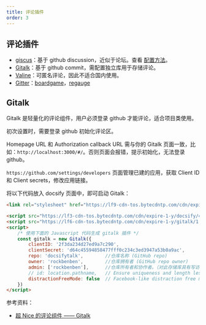 ```yaml
---
title: 评论插件
order: 3
---
```


## 评论插件

- [giscus](https://github.com/giscus/giscus)：基于 github discussion，近似于论坛。查看 [配置方法](https://blog.csdn.net/duninet/article/details/125280107)。
- [Gitalk](https://github.com/gitalk/gitalk)：基于 github commit，需配置独立库用于存储评论。
- [Valine](https://github.com/xCss/Valine)：可匿名评论，因此不适合国内使用。
- [Gitter](https://gitter.im/)：[boardgame](https://boardgame.io/documentation/#/)，[regauge](https://itchef.github.io/regauge/#/)

## Gitalk

Gitalk 是轻量化的评论组件，用户必须登录 github 才能评论，适合项目类使用。

初次设置时，需要登录 github 初始化评论区。

Homepage URL 和 Authorization callback URL 需与你的 Gitalk 页面一致，比如：`http://localhost:3000/#/`。否则页面会报错，提示初始化，无法登录 github。

`https://github.com/settings/developers` 页面管理已建的应用，获取 Client ID 和 Client secrets，修改应用链接。

将以下代码放入 docsify 页面中，即可启动 Gitalk：

```HTML
<link rel="stylesheet" href="https://lf9-cdn-tos.bytecdntp.com/cdn/expire-1-y/gitalk/1.7.2/gitalk.min.css">

<script src="https://lf3-cdn-tos.bytecdntp.com/cdn/expire-1-y/docsify/4.12.2/plugins/gitalk.min.js"></script>
<script src="https://lf6-cdn-tos.bytecdntp.com/cdn/expire-1-y/gitalk/1.7.2/gitalk.min.js"></script>
<script>
    /* 使用下面的 Javascript 代码生成 gitalk 插件 */
    const gitalk = new Gitalk({
        clientID: '2f3da234d27ed9a7c290',
        clientSecret: 'd64c45594858477fff0c234c3ed3947a53b0a9ac',
        repo: 'docsifytalk',        //仓库名称 (GitHub repo)
        owner: 'rockbenben',        //仓库拥有者 (GitHub repo owner)
        admin: ['rockbenben'],      //仓库所有者和协作者。（对此存储库具有写访问权的用户）
        // id: location.pathname,   // Ensure uniqueness and length less than 50
        distractionFreeMode: false  // Facebook-like distraction free mode
    })
</script>
```

参考资料：

- [超 Nice 的评论组件 —— Gitalk](https://blog.csdn.net/qq_39052513/article/details/108291272)
